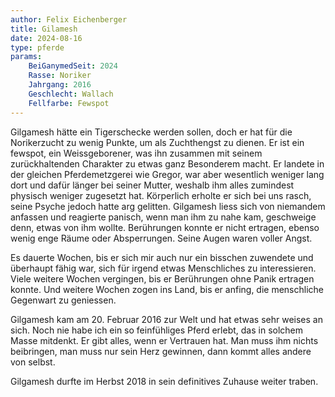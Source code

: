 ```yaml
---
author: Felix Eichenberger
title: Gilamesh
date: 2024-08-16
type: pferde
params:
    BeiGanymedSeit: 2024
    Rasse: Noriker
    Jahrgang: 2016
    Geschlecht: Wallach
    Fellfarbe: Fewspot
---
```



Gilgamesh hätte ein Tigerschecke werden sollen, doch er hat für die Norikerzucht zu wenig Punkte, um als Zuchthengst zu dienen. Er ist ein fewspot, ein Weissgeborener, was ihn zusammen mit seinem zurückhaltenden Charakter zu etwas ganz Besonderem macht. Er landete in der gleichen Pferdemetzgerei wie Gregor, war aber wesentlich weniger lang dort und dafür länger bei seiner Mutter, weshalb ihm alles zumindest physisch weniger zugesetzt hat. Körperlich erholte er sich bei uns rasch, seine Psyche jedoch hatte arg gelitten. Gilgamesh liess sich von niemandem anfassen und reagierte panisch, wenn man ihm zu nahe kam, geschweige denn, etwas von ihm wollte. Berührungen konnte er nicht ertragen, ebenso wenig enge Räume oder Absperrungen. Seine Augen waren voller Angst.

Es dauerte Wochen, bis er sich mir auch nur ein bisschen zuwendete und überhaupt fähig war, sich für irgend etwas Menschliches zu interessieren. Viele weitere Wochen vergingen, bis er Berührungen ohne Panik ertragen konnte. Und weitere Wochen zogen ins Land, bis er anfing, die menschliche Gegenwart zu geniessen.

Gilgamesh kam am 20. Februar 2016 zur Welt und hat etwas sehr weises an sich. Noch nie habe ich ein so feinfühliges Pferd erlebt, das in solchem Masse mitdenkt. Er gibt alles, wenn er Vertrauen hat. Man muss ihm nichts beibringen, man muss nur sein Herz gewinnen, dann kommt alles andere von selbst.

Gilgamesh durfte im Herbst 2018 in sein definitives Zuhause weiter traben.